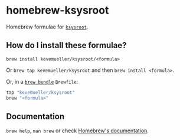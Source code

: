 # homebrew-ksysroot

Homebrew formulae for [`ksysroot`](https://github.com/kevemueller/ksysroot).

## How do I install these formulae?

`brew install kevemueller/ksysroot/<formula>`

Or `brew tap kevemueller/ksysroot` and then `brew install <formula>`.

Or, in a [`brew bundle`](https://github.com/Homebrew/homebrew-bundle) `Brewfile`:

```ruby
tap "kevemueller/ksysroot"
brew "<formula>"
```

## Documentation

`brew help`, `man brew` or check [Homebrew's documentation](https://docs.brew.sh).
